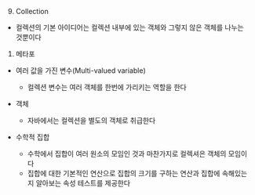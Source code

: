 9. Collection
- 컬렉션의 기본 아이디어는 컬렉션 내부에 있는 객체와 그렇지 않은 객체를 나누는 것뿐이다

1. 메타포
- 여러 값을 가진 변수(Multi-valued variable)
    - 컬렉션 변수는 여러 객체를 한번에 가리키는 역할을 한다

- 객체
    - 자바에서는 컬렉션을 별도의 객체로 취급한다
    
- 수학적 집합
    - 수학에서 집합이 여러 원소의 모임인 것과 마찬가지로 컬렉셔은 객체의 모임이다
    - 집합에 대한 기본적인 연산으로 집합의 크기를 구하는 연산과 집합에 속해있는지 알아보는 속성 테스트를 제공한다